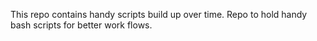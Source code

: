 This repo contains handy scripts build up over time.
Repo to hold handy bash scripts for better work flows.
